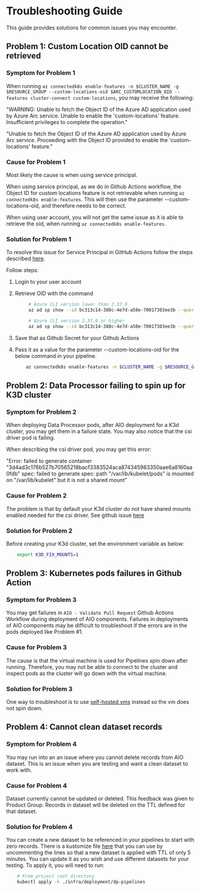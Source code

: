 # Troubleshooting Guide

This guide provides solutions for common issues you may encounter.

## Problem 1: Custom Location OID cannot be retrieved

### <a name="problem1"></a> Symptom for Problem 1

When running `az connectedk8s enable-features -n $CLUSTER_NAME -g $RESOURCE_GROUP --custom-locations-oid $ARC_CUSTOMLOCATION_OID --features cluster-connect custom-locations`, you may receive the following:

"WARNING: Unable to fetch the Object ID of the Azure AD application used by Azure Arc service. Unable to enable the 'custom-locations' feature. Insufficient privileges to complete the operation."

"Unable to fetch the Object ID of the Azure AD application used by Azure Arc service. Proceeding with the Object ID provided to enable the 'custom-locations' feature."

### Cause for Problem 1

Most likely the cause is when using service principal.

When using service principal, as we do in Github Actions workflow, the Object ID for custom locations feature is not retrievable when running `az connectedk8s enable-features`. This will then use the parameter --custom-locations-oid, and therefore needs to be correct.

When using user account, you will not get the same issue as it is able to retrieve the oid, when running `az connectedk8s enable-features`. 

### Solution for Problem 1

To resolve this issue for Service Principal in GitHub Actions follow the steps described [here](https://learn.microsoft.com/en-us/azure/azure-arc/kubernetes/custom-locations#enable-custom-locations-on-your-cluster).

Follow steps:

1. Login to your user account
1. Retrieve OID with the command

   ```bash
        # Azure CLI version lower than 2.37.0
        az ad sp show --id bc313c14-388c-4e7d-a58e-70017303ee3b --query objectId -o tsv

        # Azure CLI version 2.37.0 or higher
        az ad sp show --id bc313c14-388c-4e7d-a58e-70017303ee3b --query id -o tsv
    ```

1. Save that as Github Secret for your Github Actions
1. Pass it as a value for the parameter --custom-locations-oid for the below command in your pipeline.

    ```bash
        az connectedk8s enable-features -n $CLUSTER_NAME -g $RESOURCE_GROUP --custom-locations-oid $ARC_CUSTOMLOCATION_OID --features cluster-connect custom-locations
    ```

## Problem 2: Data Processor failing to spin up for K3D cluster

### Symptom for Problem 2

When deploying Data Processor pods, after AIO deployment for a K3d cluster, you may get them in a failure state. 
You may also notice that the csi driver pod is failing.

When describing the csi driver pod, you may get this error:

"Error: failed to generate container "3d4ad3c176b527b70565218bacf3383524aca874345983350aae6a8160aa0fdb" spec: failed to 
generate spec: path "/var/lib/kubelet/pods" is mounted on "/var/lib/kubelet" but it is not a shared mount"

### Cause for Problem 2

The problem is that by default your K3d cluster do not have shared mounts enabled needed for the csi driver. 
See github issue [here](https://github.com/k3d-io/k3d/issues/1063)

### Solution for Problem 2

Before creating your K3d cluster, set the environment variable as below:

```bash
    export K3D_FIX_MOUNTS=1
```

## Problem 3: Kubernetes pods failures in Github Action

### Symptom for Problem 3

You may get failures in `AIO - Validate Pull Request` Github Actions Workflow during deployment of AIO components.
Failures in deployments of AIO components may be difficult to troubleshoot if the errors are in the pods deployed like Problem #1.

### Cause for Problem 3

The cause is that the virtual machine is used for Pipelines spin down after running. Therefore, you may not be able to connect to the cluster and inspect pods as the cluster will go down with the virtual machine.

### Solution for Problem 3

One way to troubleshoot is to use [self-hosted vms](https://docs.github.com/en/actions/hosting-your-own-runners/managing-self-hosted-runners/about-self-hosted-runners) instead so the vm does not spin down.

## Problem 4: Cannot clean dataset records

### Symptom for Problem 4

You may run into an an issue where you cannot delete records from AIO dataset. 
This is an issue when you are testing and want a clean dataset to work with.

### Cause for Problem 4

Dataset currently cannot be updated or deleted. This feedback was given to Product Group. Records in dataset will be deleted on the TTL defined for that dataset.


### Solution for Problem 4

You can create a new dataset to be referenced in your pipelines to start with zero records. There is a kustomize file [here](../infra/deployment/dp-pipelines/kustomization.yaml) that you can use by uncommenting the lines so that a new dataset is applied with TTL of only 5 minutes. You can update it as you wish and use different datasets for your testing. To apply it, you will need to run:

```bash
    # From project root directory
    kubectl apply -k ./infra/deployment/dp-pipelines
```
